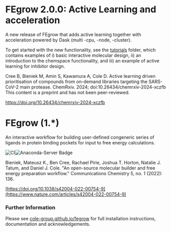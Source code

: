 # FEgrow 2.0.0: Active Learning and acceleration 

A new release of FEgrow that adds active learning together with acceleration powered by Dask (multi -cpu, -node, -cluster).

To get started with the new functionality, see the [tutorials](https://github.com/cole-group/FEgrow/tree/master/tutorials) folder, which contains examples of i) basic interactive molecular design, ii) an introduction to the chemspace functionality, and iii) an example of active learning for inhibitor design.

Cree B, Bieniek M, Amin S, Kawamura A, Cole D. Active learning driven prioritisation of compounds from on-demand libraries targeting the SARS-CoV-2 main protease. ChemRxiv. 2024; doi:10.26434/chemrxiv-2024-xczfb This content is a preprint and has not been peer-reviewed.

https://doi.org/10.26434/chemrxiv-2024-xczfb


# FEgrow (1.*)
An interactive workflow for building user-defined congeneric series of ligands in protein binding pockets for input to free energy calculations.

![CI](https://github.com/cole-group/FEgrow/actions/workflows/CI.yml/badge.svg)![Anaconda-Server Badge](https://anaconda.org/conda-forge/fegrow/badges/downloads.svg)

Bieniek, Mateusz K., Ben Cree, Rachael Pirie, Joshua T. Horton, Natalie J. Tatum, and Daniel J. Cole. "An open-source molecular builder and free energy preparation workflow." Communications Chemistry 5, no. 1 (2022): 136.

[https://doi.org/10.1038/s42004-022-00754-9](https://www.nature.com/articles/s42004-022-00754-9)

### Further Information

Please see [cole-group.github.io/fegrow](https://cole-group.github.io/FEgrow) for full installation instructions, documentation and acknowledgements.

